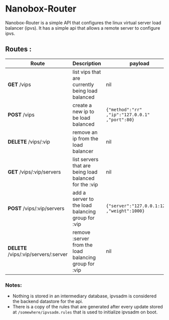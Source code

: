 # Nanobox-Router

Nanobox-Router is a simple API that configures the linux virtual server load balancer (ipvs). It has a simple api that allows a remote server to configure ipvs.


## Routes :

| Route | Description | payload | output |
| --- | --- | --- | --- |
| **GET** /vips | list vips that are currently being load balanced | nil | `{"vips": [{"ip":"127.0.0.1"}]}` |
| **POST** /vips | create a new ip to be load balanced | `{"method":"rr" ,"ip":"127.0.0.1" ,"port":80}` | `{"sucess":"true"}` |
| **DELETE** /vips/:vip | remove an ip from the load balancer | nil | `{"sucess":"true"}` |
| **GET** /vips/:vip/servers | list servers that are being load balanced for the :vip | nil | `{"servers": [{"server":"127.0.0.1:1234" ,"weight":1000}]}` |
| **POST** /vips/:vip/servers | add a server to the load balancing group for :vip | `{"server":"127.0.0.1:1234" ,"weight":1000}` | `{"sucess":"true"}` |
| **DELETE** /vips/:vip/servers/:server | remove :server from the load balancing group for :vip | nil | `{"sucess":"true"}` |

### Notes:

- Nothing is stored in an intermediary database, ipvsadm is considered the backend datastore for the api.
- There is a copy of the rules that are generated after every update stored at `/somewhere/ipvsadm.rules` that is used to initialize ipvsadm on boot.